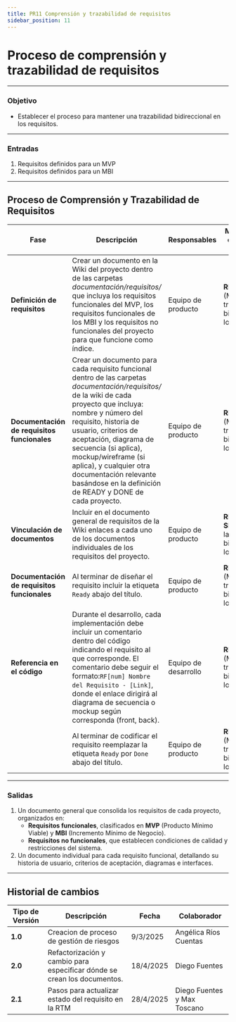 ```yaml
---
title: PR11 Comprensión y trazabilidad de requisitos
sidebar_position: 11
---
```


# Proceso de comprensión y trazabilidad de requisitos

---

### Objetivo

- Establecer el proceso para mantener una trazabilidad bidireccional en los requisitos.

---

### Entradas

1. Requisitos definidos para un MVP
2. Requisitos definidos para un MBI

---

## Proceso de Comprensión y Trazabilidad de Requisitos

| **Fase**                                    | **Descripción**                                                                                                                                                                                                                                                                                                            | **Responsables**     | **Meta y práctica específica del CMMI**                                    |
| ------------------------------------------- | -------------------------------------------------------------------------------------------------------------------------------------------------------------------------------------------------------------------------------------------------------------------------------------------------------------------------- | -------------------- | -------------------------------------------------------------------------- |
| **Definición de requisitos**                | Crear un documento en la Wiki del proyecto dentro de las carpetas *documentación/requisitos/* que incluya los requisitos funcionales del MVP, los requisitos funcionales de los MBI y los requisitos no funcionales del proyecto para que funcione como índice. | Equipo de producto   | **REQM SP1.4** (Mantener la trazabilidad bidireccional de los requisitos). |
| **Documentación de requisitos funcionales** | Crear un documento para cada requisito funcional dentro de las carpetas *documentación/requisitos/* de la wiki de cada proyecto que incluya: nombre y número del requisito, historia de usuario, criterios de aceptación, diagrama de secuencia (si aplica), mockup/wireframe (si aplica), y cualquier otra documentación relevante basándose en la definición de READY y DONE de cada proyecto. | Equipo de producto   | **REQM SP1.4** (Mantener la trazabilidad bidireccional de los requisitos). |
| **Vinculación de documentos**               | Incluir en el documento general de requisitos de la Wiki enlaces a cada uno de los documentos individuales de los requisitos del proyecto.     | Equipo de producto   | **REQM SP1.4** (Mantener la trazabilidad bidireccional de los requisitos). |
| **Documentación de requisitos funcionales** | Al terminar de diseñar el requisito incluir la etiqueta `Ready` abajo del título.  | Equipo de producto | **REQM SP1.4** (Mantener la trazabilidad bidireccional de los requisitos). |
| **Referencia en el código**                 | Durante el desarrollo, cada implementación debe incluir un comentario dentro del código indicando el requisito al que corresponde. El comentario debe seguir el formato:`RF[num] Nombre del Requisito - [Link]`, donde el enlace dirigirá al diagrama de secuencia o mockup según corresponda (front, back).  | Equipo de desarrollo | **REQM SP1.4** (Mantener la trazabilidad bidireccional de los requisitos). |
|   | Al terminar de codificar el requisito reemplazar la etiqueta `Ready` por `Done` abajo del título.  | Equipo de producto | **REQM SP1.4** (Mantener la trazabilidad bidireccional de los requisitos). |



---

### Salidas

1. Un documento general que consolida los requisitos de cada proyecto, organizados en:
   - **Requisitos funcionales**, clasificados en **MVP** (Producto Mínimo Viable) y **MBI** (Incremento Mínimo de Negocio).
   - **Requisitos no funcionales**, que establecen condiciones de calidad y restricciones del sistema.
2. Un documento individual para cada requisito funcional, detallando su historia de usuario, criterios de aceptación, diagramas e interfaces.

---

## Historial de cambios

| **Tipo de Versión** | **Descripción**                                                                                                                | **Fecha** | **Colaborador**                                   |
| ------------------- | ------------------------------------------------------------------------------------------------------------------------------ | --------- | ------------------------------------------------- |
| **1.0**             | Creacion de proceso de gestión de riesgos                                                                                      | 9/3/2025 | Angélica Ríos Cuentas |
| **2.0**             | Refactorización y cambio para especificar dónde se crean los documentos.                                                       | 18/4/2025 | Diego Fuentes                             |
| **2.1**             | Pasos para actualizar estado del requisito en la RTM | 28/4/2025 | Diego Fuentes y Max Toscano |